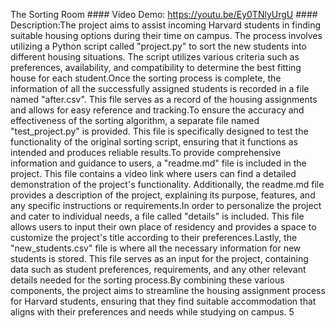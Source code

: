    The Sorting Room
    #### Video Demo:  <https://youtu.be/Ey0TNlyUrgU>
    #### Description:The project aims to assist incoming Harvard students in finding suitable housing options during their time on campus. The process involves utilizing a Python script called "project.py" to sort the new students into different housing situations. The script utilizes various criteria such as preferences, availability, and compatibility to determine the best fitting house for each student.Once the sorting process is complete, the information of all the successfully assigned students is recorded in a file named "after.csv". This file serves as a record of the housing assignments and allows for easy reference and tracking.To ensure the accuracy and effectiveness of the sorting algorithm, a separate file named "test_project.py" is provided. This file is specifically designed to test the functionality of the original sorting script, ensuring that it functions as intended and produces reliable results.To provide comprehensive information and guidance to users, a "readme.md" file is included in the project. This file contains a video link where users can find a detailed demonstration of the project's functionality. Additionally, the readme.md file provides a description of the project, explaining its purpose, features, and any specific instructions or requirements.In order to personalize the project and cater to individual needs, a file called "details" is included. This file allows users to input their own place of residency and provides a space to customize the project's title according to their preferences.Lastly, the "new_students.csv" file is where all the necessary information for new students is stored. This file serves as an input for the project, containing data such as student preferences, requirements, and any other relevant details needed for the sorting process.By combining these various components, the project aims to streamline the housing assignment process for Harvard students, ensuring that they find suitable accommodation that aligns with their preferences and needs while studying on campus.
5